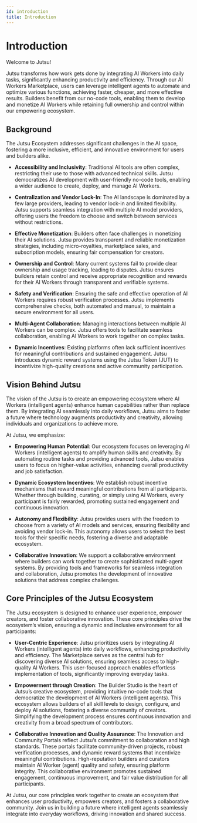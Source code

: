 ```yaml
---
id: introduction
title: Introduction
---
```


# Introduction

Welcome to Jutsu!

Jutsu transforms how work gets done by integrating AI Workers into daily tasks, significantly enhancing productivity and efficiency. Through our AI Workers Marketplace, users can leverage intelligent agents to automate and optimize various functions, achieving faster, cheaper, and more effective results. Builders benefit from our no-code tools, enabling them to develop and monetize AI Workers while retaining full ownership and control within our empowering ecosystem.

## Background

The Jutsu Ecosystem addresses significant challenges in the AI space, fostering a more inclusive, efficient, and innovative environment for users and builders alike.

- **Accessibility and Inclusivity**: Traditional AI tools are often complex, restricting their use to those with advanced technical skills. Jutsu democratizes AI development with user-friendly no-code tools, enabling a wider audience to create, deploy, and manage AI Workers.


- **Centralization and Vendor Lock-In**: The AI landscape is dominated by a few large providers, leading to vendor lock-in and limited flexibility. Jutsu supports seamless integration with multiple AI model providers, offering users the freedom to choose and switch between services without restrictions.


- **Effective Monetization**: Builders often face challenges in monetizing their AI solutions. Jutsu provides transparent and reliable monetization strategies, including micro-royalties, marketplace sales, and subscription models, ensuring fair compensation for creators.


- **Ownership and Control**: Many current systems fail to provide clear ownership and usage tracking, leading to disputes. Jutsu ensures builders retain control and receive appropriate recognition and rewards for their AI Workers through transparent and verifiable systems.


- **Safety and Verification**: Ensuring the safe and effective operation of AI Workers requires robust verification processes. Jutsu implements comprehensive checks, both automated and manual, to maintain a secure environment for all users.

- **Multi-Agent Collaboration**: Managing interactions between multiple AI Workers can be complex. Jutsu offers tools to facilitate seamless collaboration, enabling AI Workers to work together on complex tasks.


- **Dynamic Incentives**: Existing platforms often lack sufficient incentives for meaningful contributions and sustained engagement. Jutsu introduces dynamic reward systems using the Jutsu Token (JUT) to incentivize high-quality creations and active community participation.

## Vision Behind Jutsu

The vision of the Jutsu is to create an empowering ecosystem where AI Workers (intelligent agents) enhance human capabilities rather than replace them. By integrating AI seamlessly into daily workflows, Jutsu aims to foster a future where technology augments productivity and creativity, allowing individuals and organizations to achieve more.

At Jutsu, we emphasize:

- **Empowering Human Potential**: Our ecosystem focuses on leveraging AI Workers (intelligent agents) to amplify human skills and creativity. By automating routine tasks and providing advanced tools, Jutsu enables users to focus on higher-value activities, enhancing overall productivity and job satisfaction.


- **Dynamic Ecosystem Incentives**: We establish robust incentive mechanisms that reward meaningful contributions from all participants. Whether through building, curating, or simply using AI Workers, every participant is fairly rewarded, promoting sustained engagement and continuous innovation.


- **Autonomy and Flexibility**: Jutsu provides users with the freedom to choose from a variety of AI models and services, ensuring flexibility and avoiding vendor lock-in. This autonomy allows users to select the best tools for their specific needs, fostering a diverse and adaptable ecosystem.


- **Collaborative Innovation**: We support a collaborative environment where builders can work together to create sophisticated multi-agent systems. By providing tools and frameworks for seamless integration and collaboration, Jutsu promotes the development of innovative solutions that address complex challenges.

## Core Principles of the Jutsu Ecosystem

The Jutsu ecosystem is designed to enhance user experience, empower creators, and foster collaborative innovation. These core principles drive the ecosystem’s vision, ensuring a dynamic and inclusive environment for all participants:

- **User-Centric Experience**: Jutsu prioritizes users by integrating AI Workers (intelligent agents) into daily workflows, enhancing productivity and efficiency. The Marketplace serves as the central hub for discovering diverse AI solutions, ensuring seamless access to high-quality AI Workers. This user-focused approach enables effortless implementation of tools, significantly improving everyday tasks.


- **Empowerment through Creation**: The Builder Studio is the heart of Jutsu’s creative ecosystem, providing intuitive no-code tools that democratize the development of AI Workers (intelligent agents). This ecosystem allows builders of all skill levels to design, configure, and deploy AI solutions, fostering a diverse community of creators. Simplifying the development process ensures continuous innovation and creativity from a broad spectrum of contributors.


- **Collaborative Innovation and Quality Assurance**: The Innovation and Community Portals reflect Jutsu’s commitment to collaboration and high standards. These portals facilitate community-driven projects, robust verification processes, and dynamic reward systems that incentivize meaningful contributions. High-reputation builders and curators maintain AI Worker (agent) quality and safety, ensuring platform integrity. This collaborative environment promotes sustained engagement, continuous improvement, and fair value distribution for all participants.

At Jutsu, our core principles work together to create an ecosystem that enhances user productivity, empowers creators, and fosters a collaborative community. Join us in building a future where intelligent agents seamlessly integrate into everyday workflows, driving innovation and shared success.

